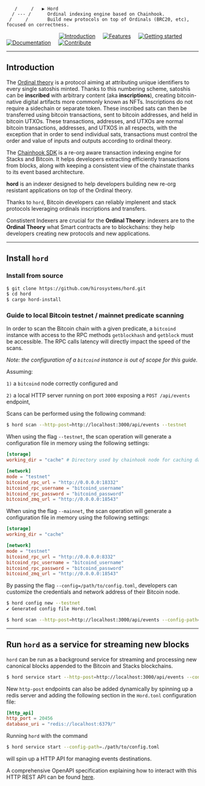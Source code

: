                       
       /     /   ▶ Hord   
      / --- /      Ordinal indexing engine based on Chainhook.
     /     /       Build new protocols on top of Ordinals (BRC20, etc), focused on correctness.
                  

&nbsp;&nbsp;&nbsp;&nbsp;&nbsp;&nbsp;&nbsp;&nbsp;&nbsp;&nbsp;&nbsp;&nbsp;&nbsp;&nbsp;&nbsp;&nbsp;&nbsp;&nbsp;&nbsp;&nbsp;&nbsp;&nbsp;&nbsp;&nbsp;&nbsp;&nbsp;&nbsp;&nbsp;&nbsp;&nbsp;&nbsp;&nbsp;&nbsp;&nbsp;&nbsp;[![Introduction](https://img.shields.io/badge/%23-%20Introduction%20-orange?labelColor=gray)](#Introduction)
&nbsp;&nbsp;&nbsp;&nbsp;[![Features](https://img.shields.io/badge/%23-Features-orange?labelColor=gray)](#Features)
&nbsp;&nbsp;&nbsp;&nbsp;[![Getting started](https://img.shields.io/badge/%23-Quick%20Start-orange?labelColor=gray)](#Quick-start)
&nbsp;&nbsp;&nbsp;&nbsp;[![Documentation](https://img.shields.io/badge/%23-Documentation-orange?labelColor=gray)](#Documentation)
&nbsp;&nbsp;&nbsp;&nbsp;[![Contribute](https://img.shields.io/badge/%23-Contribute-orange?labelColor=gray)](#Contribute)

***

## Introduction

The [Ordinal theory](https://trustmachines.co/glossary/ordinal-theory) is a protocol aiming at attributing unique identifiers to every single satoshis minted. Thanks to this numbering scheme, satoshis can be **inscribed** with arbitrary content (aka **inscriptions**), creating bitcoin-native digital artifacts more commonly known as NFTs. Inscriptions do not require a sidechain or separate token.
These inscribed sats can then be transferred using bitcoin transactions, sent to bitcoin addresses, and held in bitcoin UTXOs. These transactions, addresses, and UTXOs are normal bitcoin transactions, addresses, and UTXOS in all respects, with the exception that in order to send individual sats, transactions must control the order and value of inputs and outputs according to ordinal theory.

The [Chainhook SDK](https://github.com/hirosystems/chainhook) is a re-org aware transaction indexing engine for Stacks and Bitcoin. It helps developers extracting efficiently transactions from blocks, along with keeping a consistent view of the chainstate thanks to its event based architecture.

**hord** is an indexer designed to help developers building new re-org resistant applications on top of the Ordinal theory.

Thanks to `hord`, Bitcoin developers can reliably implenent and stack protocols leveraging ordinals inscriptions and transfers.

Constistent Indexers are crucial for the **Ordinal Theory**: indexers are to the **Ordinal Theory** what Smart contracts are to blockchains: they help developers creating new protocols and new applications.

---
## Install `hord`

### Install from source

```bash 
$ git clone https://github.com/hirosystems/hord.git
$ cd hord
$ cargo hord-install
```

### Guide to local Bitcoin testnet / mainnet predicate scanning

In order to scan the Bitcoin chain with a given predicate, a `bitcoind` instance with access to the RPC methods `getblockhash` and `getblock` must be accessible. The RPC calls latency will directly impact the speed of the scans.

*Note: the configuration of a `bitcoind` instance is out of scope for this guide.*

Assuming: 

`1)` a `bitcoind` node correctly configured and 

`2)` a local HTTP server running on port `3000` exposing a `POST /api/events` endpoint, 

Scans can be performed using the following command:
```bash
$ hord scan --http-post=http://localhost:3000/api/events --testnet
```
When using the flag `--testnet`, the scan operation will generate a configuration file in memory using the following settings:
```toml
[storage]
working_dir = "cache" # Directory used by chainhook node for caching data

[network]
mode = "testnet"
bitcoind_rpc_url = "http://0.0.0.0:18332"
bitcoind_rpc_username = "bitcoind_username"
bitcoind_rpc_password = "bitcoind_password"
bitcoind_zmq_url = "http://0.0.0.0:18543"
```

When using the flag `--mainnet`, the scan operation will generate a configuration file in memory using the following settings:
```toml
[storage]
working_dir = "cache"

[network]
mode = "testnet"
bitcoind_rpc_url = "http://0.0.0.0:8332"
bitcoind_rpc_username = "bitcoind_username"
bitcoind_rpc_password = "bitcoind_password"
bitcoind_zmq_url = "http://0.0.0.0:18543"
```

By passing the flag `--config=/path/to/config.toml`, developers can customize the credentials and network address of their Bitcoin node. 
```bash
$ hord config new --testnet
✔ Generated config file Hord.toml

$ hord scan --http-post=http://localhost:3000/api/events --config-path=./Hord.toml
```

---
## Run `hord` as a service for streaming new blocks

`hord` can be run as a background service for streaming and processing new canonical blocks appended to the Bitcoin and Stacks blockchains.

```bash
$ hord service start --http-post=http://localhost:3000/api/events --config-path=./path/to/config.toml
```

New `http-post` endpoints can also be added dynamically by spinning up a redis server and adding the following section in the `Hord.tonl` configuration file:

```toml
[http_api]
http_port = 20456
database_uri = "redis://localhost:6379/"
```

Running `hord` with the command

```bash
$ hord service start --config-path=./path/to/config.toml
```

will spin up a HTTP API for managing events destinations.


A comprehensive OpenAPI specification explaining how to interact with this HTTP REST API can be found [here](https://github.com/hirosystems/chainhook/blob/develop/docs/chainhook-openapi.json).
